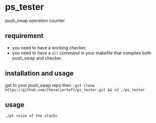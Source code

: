 # ps\_tester
push\_swap operation counter

## requirement
- you need to have a working checker.
- you need to have a `all` command in your makefile that compiles both push\_swap and checker.

## installation and usage
get to your push\_swap repo then :
``git clone https://github.com/ChevalierSoft/ps_tester.git && cd ./ps_tester``

## usage
``./pt <size of the stack>``

